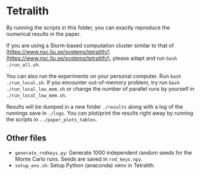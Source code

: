 # Tetralith

By running the scripts in this folder, you can exactly reproduce the numerical results in the paper.

If you are using a Slurm-based computation cluster similar to that
of [https://www.nsc.liu.se/systems/tetralith/](https://www.nsc.liu.se/systems/tetralith/), please adapt and
run `bash ./run_all.sh`.

You can also run the experiments on your personal computer. Run `bash ./run_local.sh`. If you encounter out-of-memory
problem, try run `bash ./run_local_low_mem.sh` or change the number of parallel runs by yourself
in `./run_local_low_mem.sh`.

Results will be dumped in a new folder `./results` along with a log of the runnings save in `./logs`. You can plot/print
the results right away by running the scripts in `../paper_plots_tables`.

## Other files

- `generate_rndkeys.py`: Generate 1000 independent random seeds for the Monte Carlo runs. Seeds are saved
  in `rnd_keys.npy`.
- `setup_env.sh`: Setup Python (anaconda) venv in Tetralith.
